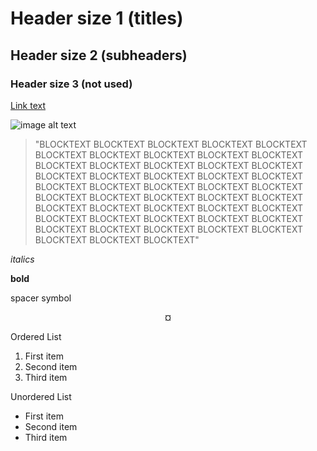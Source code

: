 # Header size 1 (titles)
## Header size 2 (subheaders)
### Header size 3 (not used)

[Link text](http://www.link.com/)

![image alt text](assets/<image_name>)

>"BLOCKTEXT BLOCKTEXT BLOCKTEXT BLOCKTEXT BLOCKTEXT BLOCKTEXT BLOCKTEXT BLOCKTEXT BLOCKTEXT BLOCKTEXT BLOCKTEXT BLOCKTEXT BLOCKTEXT BLOCKTEXT BLOCKTEXT BLOCKTEXT BLOCKTEXT BLOCKTEXT BLOCKTEXT BLOCKTEXT BLOCKTEXT BLOCKTEXT BLOCKTEXT BLOCKTEXT BLOCKTEXT BLOCKTEXT BLOCKTEXT BLOCKTEXT BLOCKTEXT BLOCKTEXT BLOCKTEXT BLOCKTEXT BLOCKTEXT BLOCKTEXT BLOCKTEXT BLOCKTEXT BLOCKTEXT BLOCKTEXT BLOCKTEXT BLOCKTEXT BLOCKTEXT BLOCKTEXT BLOCKTEXT BLOCKTEXT BLOCKTEXT BLOCKTEXT BLOCKTEXT BLOCKTEXT"

*italics*

**bold**

spacer symbol

<p style="text-align: center;">¤</p>

Ordered List
1. First item
2. Second item
3. Third item

Unordered List	
- First item
- Second item
- Third item